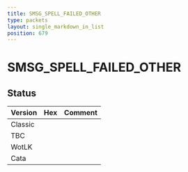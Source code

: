 ```yaml
---
title: SMSG_SPELL_FAILED_OTHER
type: packets
layout: single_markdown_in_list
position: 679
---
```


# SMSG_SPELL_FAILED_OTHER

## Status

Version | Hex | Comment
---------- | ---------- | ---------- 
Classic |  |  
TBC |  |  
WotLK |  |  
Cata |  |  
